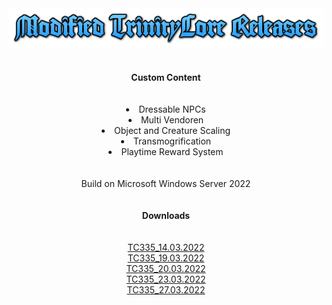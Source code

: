 <div align="center"><img src="Docs/Images/BannerText.png"></img></div>
<br>
<br>
<div align="center"><b>Custom Content</b></div>
<br>
<br>
<div align="center"><li>Dressable NPCs</li></div>
<div align="center"><li>Multi Vendoren</li></div>
<div align="center"><li>Object and Creature Scaling</li></div>
<div align="center"><li>Transmogrification</li></div>
<div align="center"><li>Playtime Reward System</li></div>
<br>
<br>
<div align="center"><l>Build on Microsoft Windows Server 2022</l></div>
<br>
<br>
<div align="center"><b>Downloads</b></div>
<br>
<br>
<div align="center"><a href="https://raw.githubusercontent.com/ZON3DEV/Releases/main/TrinityCore/WotLK/Custom/Release/Core_TC335_14.03.2022.7z">TC335_14.03.2022</a></div>
<div align="center"><a href="https://raw.githubusercontent.com/ZON3DEV/Releases/main/TrinityCore/WotLK/Custom/Release/Core_TC335_19.03.2022.7z">TC335_19.03.2022</a></div>
<div align="center"><a href="https://raw.githubusercontent.com/ZON3DEV/Releases/main/TrinityCore/WotLK/Custom/Release/Core_TC335_20.03.2022.7z">TC335_20.03.2022</a></div>
<div align="center"><a href="https://raw.githubusercontent.com/ZON3DEV/Releases/main/TrinityCore/WotLK/Custom/Release/Core_TC335_23.03.2022.7z">TC335_23.03.2022</a></div>
<div align="center"><a href="https://raw.githubusercontent.com/ZON3DEV/Releases/main/TrinityCore/WotLK/Custom/Release/Core_TC335_27.03.2022.7z">TC335_27.03.2022</a></div>
